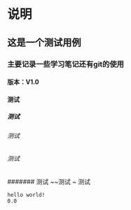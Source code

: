 # 说明

## 这是一个测试用例

### 主要记录一些学习笔记还有git的使用

#### 版本：V1.0

#### 测试

##### 测试

###### 测试

###### 测试

####### 测试
~~测试
~ 测试
~~~
hello world!
0.0
~~~
